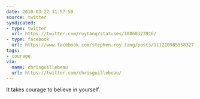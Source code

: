 ```yaml
---
date: 2010-03-22 11:57:59
source: twitter
syndicated:
- type: twitter
  url: https://twitter.com/roytang/statuses/10868323916/
- type: facebook
  url: https://www.facebook.com/stephen.roy.tang/posts/111210985558327
tags:
- courage
via:
  name: chrisguillebeau
  url: https://twitter.com/chrisguillebeau/
---
```


It takes courage to believe in yourself.